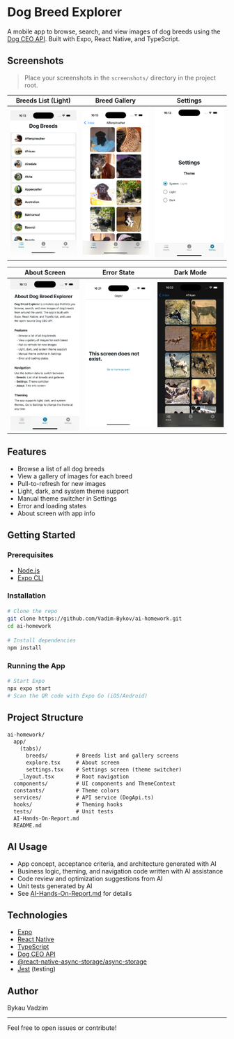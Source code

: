 # Dog Breed Explorer

A mobile app to browse, search, and view images of dog breeds using the [Dog CEO API](https://dog.ceo/dog-api/). Built with Expo, React Native, and TypeScript.

## Screenshots

> Place your screenshots in the `screenshots/` directory in the project root.

|                Breeds List (Light)                |               Breed Gallery               |               Settings                |
| :-----------------------------------------------: | :---------------------------------------: | :-----------------------------------: |
| ![Breeds List](screenshots/breeds-list-light.png) | ![Gallery](screenshots/breed-gallery.png) | ![Settings](screenshots/settings.png) |

|          About Screen           |           Error State           |                  Dark Mode                  |
| :-----------------------------: | :-----------------------------: | :-----------------------------------------: |
| ![About](screenshots/about.png) | ![Error](screenshots/error.png) | ![Dark](screenshots/breed-gallery-dark.png) |

## Features

- Browse a list of all dog breeds
- View a gallery of images for each breed
- Pull-to-refresh for new images
- Light, dark, and system theme support
- Manual theme switcher in Settings
- Error and loading states
- About screen with app info

## Getting Started

### Prerequisites

- [Node.js](https://nodejs.org/)
- [Expo CLI](https://docs.expo.dev/get-started/installation/)

### Installation

```sh
# Clone the repo
git clone https://github.com/Vadim-Bykov/ai-homework.git
cd ai-homework

# Install dependencies
npm install
```

### Running the App

```sh
# Start Expo
npx expo start
# Scan the QR code with Expo Go (iOS/Android)
```

## Project Structure

```
ai-homework/
  app/
    (tabs)/
      breeds/         # Breeds list and gallery screens
      explore.tsx     # About screen
      settings.tsx    # Settings screen (theme switcher)
    _layout.tsx       # Root navigation
  components/         # UI components and ThemeContext
  constants/          # Theme colors
  services/           # API service (DogApi.ts)
  hooks/              # Theming hooks
  tests/              # Unit tests
  AI-Hands-On-Report.md
  README.md
```

## AI Usage

- App concept, acceptance criteria, and architecture generated with AI
- Business logic, theming, and navigation code written with AI assistance
- Code review and optimization suggestions from AI
- Unit tests generated by AI
- See [AI-Hands-On-Report.md](./AI-Hands-On-Report.md) for details

## Technologies

- [Expo](https://expo.dev/)
- [React Native](https://reactnative.dev/)
- [TypeScript](https://www.typescriptlang.org/)
- [Dog CEO API](https://dog.ceo/dog-api/)
- [@react-native-async-storage/async-storage](https://react-native-async-storage.github.io/async-storage/)
- [Jest](https://jestjs.io/) (testing)

## Author

Bykau Vadzim

---

Feel free to open issues or contribute!
